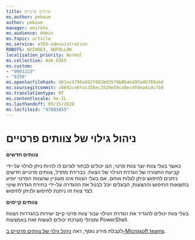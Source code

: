 ```yaml
---
title: צוותים פרטיים
ms.author: pebaum
author: pebaum
manager: mnirkhe
ms.audience: Admin
ms.topic: article
ms.service: o365-administration
ROBOTS: NOINDEX, NOFOLLOW
localization_priority: Normal
ms.collection: Adm_O365
ms.custom:
- "9001223"
- "6258"
ms.openlocfilehash: d81ac4790ab62f882bd35f0b8b4ea95a4b789abd
ms.sourcegitcommit: c6692ce0fa1358ec3529e59ca0ecdfdea4cdc759
ms.translationtype: MT
ms.contentlocale: he-IL
ms.lasthandoff: 09/15/2020
ms.locfileid: "47803855"
---
```

# <a name="managing-discovery-of-private-teams"></a>ניהול גילוי של צוותים פרטיים

**צוותים חדשים**

כאשר בעלי צוות יוצר צוות פרטי, הם יכולים לבחור לגרום לו להיות ניתן לגילוי על-ידי קביעת התצורה של הגדרת הגילוי של הצוות. כברירת מחדל, צוותים פרטיים חדשים ניתנים לחיפוש וניתן לגלות אותם. אם בעלי הצוות אינו מעוניין שהצוות הפרטי יופיע בתוצאות החיפוש וההצעות, הבעלים יוכל לבטל את ההגדרה על-ידי בחירת הגדרת שינוי לצד צוות זה ניתנת לחיפוש ולניתן לחיפוש.  

**צוותים קיימים**

בעלי צוות יכולים להגדיר את הגדרת הגילוי עבור צוות פרטי קיים ישירות בהגדרות הצוות ומנהלי מערכת יכולים לעשות זאת באמצעות PowerShell.  

לקבלת מידע נוסף, ראה  [ניהול גילוי של צוותים פרטיים ב-Microsoft teams](https://docs.microsoft.com/microsoftteams/manage-discovery-of-private-teams).
